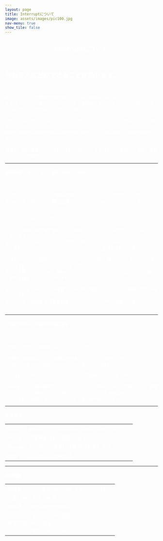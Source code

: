 ```yaml
---
layout: page
title: Interruptについて
image: assets/images/pic100.jpg
nav-menu: true
show_tile: false
---
```

<style type="text/css">
/*スマホ*/
@media all and (max-width: 480px) { 
body::before {
   position:fixed;
   top:0;
   left:0;
   z-index:-1;
   width:100vw;
   height:100vh;
   background:url('/assets/images/about_bk_sm.jpg');
   background-repeat:  no-repeat;  
   background-position:center center;
   background-size:contain;
   -webkit-background-size:cover;
   background-size:cover;
   content:"";
}
}
/*スマホ横*/
@media all and (max-width: 768px) {
      body
      {
        z-index:-1;
         color: #ffffff;
         background-image: url('/assets/images/about_bk_sm.jpg');
         background-attachment: fixed;
      }
}
/*タブレット縦*/
@media all and (min-width: 768px) and (max-width: 1024px) {
      body
      {
         color: #ffffff;
         background-image: url('/assets/images/about_bk_pc.jpg');
         background-attachment: fixed;
      }
}
/*PC*/
@media all and (min-width: 1024px) { 
      body
      {
         color: #ffffff;
         background-image: url('/assets/images/about_bk_pc.jpg');
         background-attachment: fixed;
      }
}
</style>

<!-- Main -->
<div id="main" class="alt">

<!-- One -->
<section id="one">
	<div class="inner">
		<header class="major">
			<h1 style="color:#fff;">Interruptについて</h1>
		</header>

<!-- Content -->
<h2 id="content" style="color:#fff;">作れる人にだけできることがあります。</h2>
<br>
<p>新しいサービスや事業を世の中にリリース・発信するには、<br>
まずはプロダクトを立ち上げ、サービスを運用するためのアプリや、Webサイトなどを作らなければなりませんよね。<br>
<br>
でもビジネスタイプによって、クラウドサービスなのか、レンタルサーバーなのか、<br>
開発に使用する言語や仕組みは何を使うのか、など初めは難しい選択の連続です。<br>
<br>
ですが、現役で多くのシステムを作り続けている私たちなら最適な方法をご提案することが可能です。</p>
<div class="row">
	<div class="6u 12u$(small)">
    <hr class="major" />
		<h5 style="color:#fff;">開発は安いオフショアに頼むのがいいのか</h5>
        <br>
		<p>「プログラミングなんて、単価の安いオフショアにまかせればいいよね。」よく言われます。 
        最初から完璧に企画ができている大型のシステムなら、それも一つの方法です。 <br>
<br>
        でもちょっと待ってください。<br>
<br>
        どんなに詳細な設計書を書いても、実際にリリースしてみて気付くことはたくさんあります。<br>
        まずは小さなものからだんだん改良して育てていく、
        いわゆる「グロースハック」をしていくことで、サービスはたくさんの人に愛されていきます。<br>
        <br>
        じゃあ、サッと小規模でリリースし、ユーザーの声を聞きながら
        サービスを育て上げていく「グロースハック」をしていくなら？<br>
        少ない人数の方が、企画と開発双方のコミュニケーションもスムーズで、行動にも素早く移せそうじゃないですか？<br>
        <br>
        また、サービスやシステムを育てながら長く運営していくなら一番最初の設計はとても大切です。<br>
        そんな大きく成長する将来を見据えたグロースハックへの挑戦を、私たちがバックアップします。<br>
</p>
	</div>
	<div class="6u$ 12u$(small)">
    <hr class="major" />
		<h5 style="color:#fff;">「安心できそうなあの会社に頼もう」</h5>
        <br>
		<p>「安心できそう」の判断は正しいでしょうか。<br>
        <br>
        「優秀な開発者なら全ての業務を円滑に行える」とは限りません。<br>
        「会社が大きければ無事にリリースできる」とも限りません。<br>
        <br>
        スキルがマッチしているかどうかを正しく見極められていますか？<br>
        <br>
        Interruptでは、無料相談や低コストのコースから擦り合わせが可能なほか、必要な技術に応じた開発コースの選択ができるなど、
スキル面はもちろんコスト面でも、よりご依頼にマッチしたサービスをご提供致します。</p>
	</div>
	<!-- Break -->
</div>

<hr class="major" />


<h4  style="color:#fff;">企業理念</h4>
<div class="table-wrapper">
	<table>
		<tbody>
			<tr>
				<td>Value</td>
				<td>最適なシステムを提案、構築し要望に応える。</td>
			</tr>
			<tr>
				<td>Vision</td>
				<td>IT業界を正しく機能させる。</td>
			</tr>
			<tr>
				<td>Misson</td>
				<td>あらゆる仕事をIT技術の力で楽にする。</td>
			</tr>
			<tr>
				<td>Way</td>
				<td>日々楽しく勉強する。</td>
			</tr>
		</tbody>
	</table>
</div>

<hr class="major" />

<h4  style="color:#fff;">会社概要</h4>
<div class="table-wrapper">
    <table>
       <thead>
        </thead>
        <tbody>
            <tr>
                <td>会社名</td>
                <td>合同会社 Interrupt （インタラプト）</td>
            </tr>
            <tr>
                <td>代表社員</td>
                <td>久保　直子</td>
            </tr>
            <tr>
                <td>所在地</td>
                <td>東京都日野市南平</td>
            </tr>
            <tr>
                <td>事業内容</td>
                <td>スマホアプリ開発<br>
                Web開発<br>
                教育、セミナー</td>
            </tr>
        </tbody>
    </table>
</div>

<!-- Break -->
</div>
